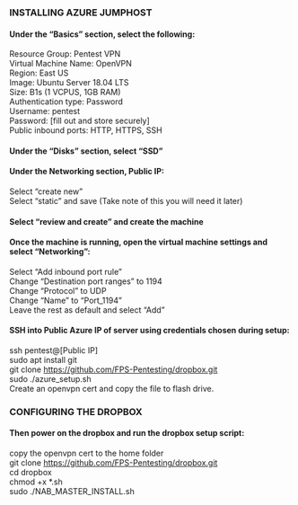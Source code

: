 ### INSTALLING AZURE JUMPHOST ###

<h4>Under the “Basics” section, select the following:</h4>  

Resource Group: Pentest VPN  
Virtual Machine Name: OpenVPN  
Region: East US  
Image: Ubuntu Server 18.04 LTS  
Size: B1s (1 VCPUS, 1GB RAM)  
Authentication type: Password  
Username: pentest  
Password: [fill out and store securely]  
Public inbound ports: HTTP, HTTPS, SSH  

<h4>Under the “Disks” section, select “SSD”</h4>  

<h4>Under the Networking section, Public IP:</h4>  

Select “create new”  
Select “static” and save (Take note of this you will need it later)  

<h4>Select “review and create” and create the machine</h4>  

<h4>Once the machine is running, open the virtual machine settings and select “Networking”:</h4>  

Select “Add inbound port rule”  
Change “Destination port ranges” to 1194  
Change “Protocol” to UDP  
Change “Name” to “Port_1194”  
Leave the rest as default and select “Add”  

<h4>SSH into Public Azure IP of server using credentials chosen during setup:</h4>  

ssh pentest@[Public IP]  
sudo apt install git  
git clone https://github.com/FPS-Pentesting/dropbox.git  
sudo ./azure_setup.sh  
Create an openvpn cert and copy the file to flash drive.  

### CONFIGURING THE DROPBOX ###

<h4>Then power on the dropbox and run the dropbox setup script:</h4>  

copy the openvpn cert to the home folder  
git clone https://github.com/FPS-Pentesting/dropbox.git  
cd dropbox  
chmod +x *.sh  
sudo ./NAB_MASTER_INSTALL.sh
